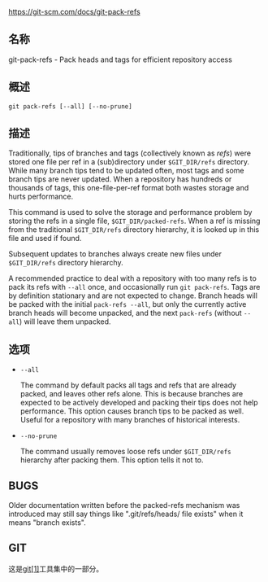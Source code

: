 https://git-scm.com/docs/git-pack-refs

## 名称

git-pack-refs - Pack heads and tags for efficient repository access

## 概述

```
git pack-refs [--all] [--no-prune]
```

## 描述

Traditionally, tips of branches and tags (collectively known as *refs*) were stored one file per ref in a (sub)directory under `$GIT_DIR/refs` directory. While many branch tips tend to be updated often, most tags and some branch tips are never updated. When a repository has hundreds or thousands of tags, this one-file-per-ref format both wastes storage and hurts performance.

This command is used to solve the storage and performance problem by storing the refs in a single file, `$GIT_DIR/packed-refs`. When a ref is missing from the traditional `$GIT_DIR/refs` directory hierarchy, it is looked up in this file and used if found.

Subsequent updates to branches always create new files under `$GIT_DIR/refs` directory hierarchy.

A recommended practice to deal with a repository with too many refs is to pack its refs with `--all` once, and occasionally run `git pack-refs`. Tags are by definition stationary and are not expected to change. Branch heads will be packed with the initial `pack-refs --all`, but only the currently active branch heads will become unpacked, and the next `pack-refs` (without `--all`) will leave them unpacked.

## 选项

- `--all`

  The command by default packs all tags and refs that are already packed, and leaves other refs alone. This is because branches are expected to be actively developed and packing their tips does not help performance. This option causes branch tips to be packed as well. Useful for a repository with many branches of historical interests.

- `--no-prune`

  The command usually removes loose refs under `$GIT_DIR/refs` hierarchy after packing them. This option tells it not to.

## BUGS

Older documentation written before the packed-refs mechanism was introduced may still say things like ".git/refs/heads/<branch> file exists" when it means "branch <branch> exists".

## GIT

  这是[git[1]](../../Git)工具集中的一部分。